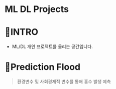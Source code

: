 # ML DL Projects

# 📍INTRO
- ML/DL 개인 프로젝트를 올리는 공간입니다.

# 📍Prediction Flood
> 환경변수 및 사회경제적 변수를 통해 홍수 발생 예측

